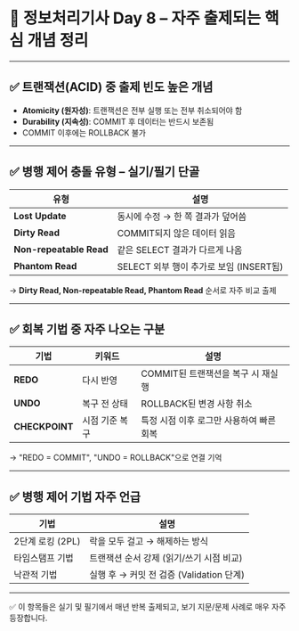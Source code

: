 
# 📘 정보처리기사 Day 8 – 자주 출제되는 핵심 개념 정리

---

## ✅ 트랜잭션(ACID) 중 출제 빈도 높은 개념

- **Atomicity (원자성)**: 트랜잭션은 전부 실행 또는 전부 취소되어야 함  
- **Durability (지속성)**: COMMIT 후 데이터는 반드시 보존됨  
- COMMIT 이후에는 ROLLBACK 불가

---

## ✅ 병행 제어 충돌 유형 – 실기/필기 단골

| 유형 | 설명 |
|------|------|
| **Lost Update** | 동시에 수정 → 한 쪽 결과가 덮어씀 |
| **Dirty Read** | COMMIT되지 않은 데이터 읽음 |
| **Non-repeatable Read** | 같은 SELECT 결과가 다르게 나옴 |
| **Phantom Read** | SELECT 외부 행이 추가로 보임 (INSERT됨)

→ **Dirty Read, Non-repeatable Read, Phantom Read** 순서로 자주 비교 출제

---

## ✅ 회복 기법 중 자주 나오는 구분

| 기법 | 키워드 | 설명 |
|------|--------|------|
| **REDO** | 다시 반영 | COMMIT된 트랜잭션을 복구 시 재실행 |
| **UNDO** | 복구 전 상태 | ROLLBACK된 변경 사항 취소 |
| **CHECKPOINT** | 시점 기준 복구 | 특정 시점 이후 로그만 사용하여 빠른 회복

→ "REDO = COMMIT", "UNDO = ROLLBACK"으로 연결 기억

---

## ✅ 병행 제어 기법 자주 언급

| 기법 | 설명 |
|------|------|
| 2단계 로킹 (2PL) | 락을 모두 걸고 → 해제하는 방식 |
| 타임스탬프 기법 | 트랜잭션 순서 강제 (읽기/쓰기 시점 비교) |
| 낙관적 기법 | 실행 후 → 커밋 전 검증 (Validation 단계)

---

✅ 이 항목들은 실기 및 필기에서 매년 반복 출제되고,
보기 지문/문제 사례로 매우 자주 등장합니다.
